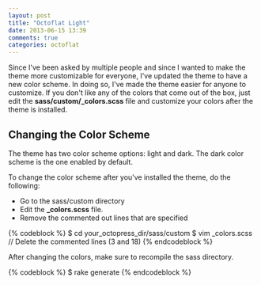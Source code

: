 ```yaml
---
layout: post
title: "Octoflat Light"
date: 2013-06-15 13:39
comments: true
categories: octoflat
---
```


Since I've been asked by multiple people and since I wanted to make the theme more customizable for everyone, I've updated the theme to have a new color scheme. In doing so, I've made the theme easier for anyone to customize. If you don't like
any of the colors that come out of the box, just edit the **sass/custom/_colors.scss** file and customize your colors after the theme is installed.

## Changing the Color Scheme

The theme has two color scheme options: light and dark. The dark color scheme is the one enabled by default.

To change the color scheme after you've installed the theme, do the following:

- Go to the sass/custom directory 
- Edit the **_colors.scss** file.
- Remove the commented out lines that are specified

{% codeblock %}
$ cd your_octopress_dir/sass/custom
$ vim _colors.scss
// Delete the commented lines (3 and 18)
{% endcodeblock %}

After changing the colors, make sure to recompile the sass directory.

{% codeblock %}
$ rake generate
{% endcodeblock %}
